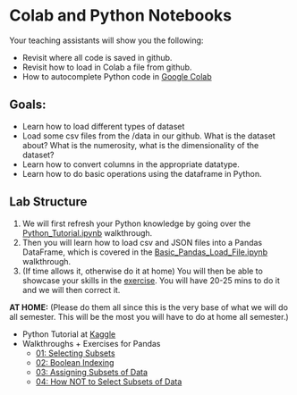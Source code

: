 # Colab and Python Notebooks

Your teaching assistants will show you the following:
- Revisit where all code is saved in github.
- Revisit how to load in Colab a file from github.
- How to autocomplete Python code in [Google Colab](https://colab.research.google.com/notebooks/intro.ipynb#)

## Goals:

- Learn how to load different types of dataset
- Load some csv files from the /data in our github. What is the dataset about? What is the numerosity, what is the dimensionality of the dataset? 
- Learn how to convert columns in the appropriate datatype.
- Learn how to do basic operations using the dataframe in Python.

## Lab Structure
1. We will first refresh your Python knowledge by going over the  [Python_Tutorial.ipynb](https://github.com/michalis0/Business-Intelligence-and-Analytics/blob/master/week2%20-%20Pandas%20and%20Python/Python_Tutorial.ipynb) walkthrough.
2. Then you will learn how to load csv and JSON files into a Pandas DataFrame, which is covered in the [Basic_Pandas_Load_File.ipynb](https://github.com/michalis0/Business-Intelligence-and-Analytics/blob/master/week2%20-%20Pandas%20and%20Python/Basic_Pandas_Load_File.ipynb) walkthrough.
3. (If time allows it, otherwise do it at home) You will then be able to showcase your skills in the [exercise](https://github.com/michalis0/Business-Intelligence-and-Analytics/blob/master/week2%20-%20Pandas%20and%20Python/Pandas/Exercise_1.ipynb). You will have 20-25 mins to do it and we will then correct it.

**AT HOME:** (Please do them all since this is the very base of what we will do all semester. This will be the most you will have to do at home all semester.)
- Python Tutorial at [Kaggle](https://www.kaggle.com/learn/python)
- Walkthroughs + Exercises for Pandas
    - [01: Selecting Subsets](https://github.com/michalis0/Business-Intelligence-and-Analytics/blob/master/week2%20-%20Pandas%20and%20Python/Pandas/01_Selecting_Subsets_with_%5B_%5D%2C_loc_and_iloc.ipynb)
    - [02: Boolean Indexing](https://github.com/michalis0/Business-Intelligence-and-Analytics/blob/master/week2%20-%20Pandas%20and%20Python/Pandas/02%20Boolean%20Indexing.ipynb)
    - [03: Assigning Subsets of Data](https://github.com/michalis0/Business-Intelligence-and-Analytics/blob/master/week2%20-%20Pandas%20and%20Python/Pandas/03%20Assigning%20subsets%20of%20data.ipynb)
    - [04: How NOT to Select Subsets of Data](https://github.com/michalis0/Business-Intelligence-and-Analytics/blob/master/week2%20-%20Pandas%20and%20Python/Pandas/04%20How%20NOT%20to%20select%20subsets%20of%20data.ipynb)
